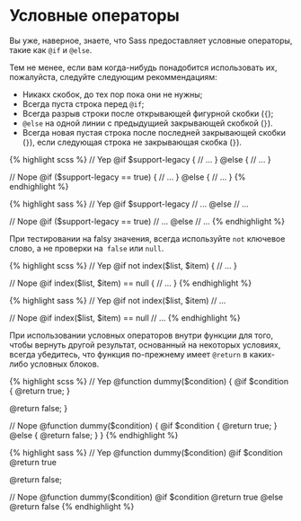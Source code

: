 
# Условные операторы

Вы уже, наверное, знаете, что Sass предоставляет условные операторы, такие как `@if` и `@else`.  

Тем не менее, если вам когда-нибудь понадобится использовать их, пожалуйста, следуйте следующим рекоммендациям: 

* Никакх скобок, до тех пор пока они не нужны;
* Всегда пуста строка перед `@if`;
* Всегда разрыв строки после открывающей фигурной скобки (`{`);
* `@else` на одной линии с предыдущией закрывающей скобкой (`}`).
* Всегда новая пустая строка после последней закрывающей скобки (`}`), если следующая строка не закрывающая скобка (`}`).

<div class="code-block">
  <div class="code-block__wrapper" data-syntax="scss">
{% highlight scss %}
// Yep
@if $support-legacy {
  // ...
} @else {
  // ...
}

// Nope
@if ($support-legacy == true) {
  // ...
}
@else {
  // ...
}
{% endhighlight %}
  </div>
  <div class="code-block__wrapper" data-syntax="sass">
{% highlight sass %}
// Yep
@if $support-legacy
  // ...
@else
  // ...

// Nope
@if ($support-legacy == true)
  // ...
@else
  // ...
{% endhighlight %}
  </div>
</div>

При тестировании на falsy значения, всегда используйте `not` ключевое слово, а не проверки на` false` или `null`.

<div class="code-block">
  <div class="code-block__wrapper" data-syntax="scss">
{% highlight scss %}
// Yep
@if not index($list, $item) {
  // ...
}

// Nope
@if index($list, $item) == null {
  // ...
}
{% endhighlight %}
  </div>
  <div class="code-block__wrapper" data-syntax="sass">
{% highlight sass %}
// Yep
@if not index($list, $item)
  // ...

// Nope
@if index($list, $item) == null
  // ...
{% endhighlight %}
  </div>
</div>

При использовании условных операторов внутри функции для того, чтобы вернуть другой результат, основанный на некоторых условиях, всегда убедитесь, что функция по-прежнему имеет `@return` в каких-либо условных блоков.

<div class="code-block">
  <div class="code-block__wrapper" data-syntax="scss">
{% highlight scss %}
// Yep
@function dummy($condition) {
  @if $condition {
    @return true;
  }

  @return false;
}

// Nope
@function dummy($condition) {
  @if $condition {
    @return true;
  } @else {
    @return false;
  }
}
{% endhighlight %}
  </div>
  <div class="code-block__wrapper" data-syntax="sass">
{% highlight sass %}
// Yep
@function dummy($condition)
  @if $condition
    @return true

  @return false;

// Nope
@function dummy($condition)
  @if $condition
    @return true
  @else
    @return false
{% endhighlight %}
  </div>
</div>
